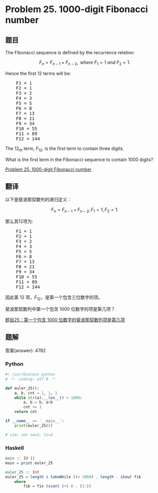 Problem 25. 1000-digit Fibonacci number
==================================

## 题目

The Fibonacci sequence is defined by the recurrence relation:

$$F_n = F_{n-1} + F_{n-2}, \textit{ where } F_1 = 1 \textit{ and } F_2 = 1.$$

Hence the first 12 terms will be:

<pre>
    F1 = 1
    F2 = 1
    F3 = 2
    F4 = 3
    F5 = 5
    F6 = 8
    F7 = 13
    F8 = 21
    F9 = 34
    F10 = 55
    F11 = 89
    F12 = 144
</pre>

The $12_{th}$ term, $F_{12}$, is the first term to contain three digits.

What is the first term in the Fibonacci sequence to contain 1000 digits?

[Problem 25. 1000-digit Fibonacci number](https://projecteuler.net/problem=25 "Problem 25")

## 翻译

以下是斐波那契数列的递归定义：

$$F_n = F_{n-1} + F_{n-2}, F_1 = 1, F_2 = 1.$$

那么其12项为:

<pre>
    F1 = 1
    F2 = 1
    F3 = 2
    F4 = 3
    F5 = 5
    F6 = 8
    F7 = 13
    F8 = 21
    F9 = 34
    F10 = 55
    F11 = 89
    F12 = 144
</pre>

因此第 $12$ 项，$F_{12}$，是第一个包含三位数字的项。

斐波那契数列中第一个包含 $1000$ 位数字的项是第几项？

[题目25：第一个包含 $1000$ 位数字的斐波那契数列项是第几项](http://pe.spiritzhang.com/index.php/2011-05-11-09-44-54/26-251000 "题目25")

## 题解

答案(answer): 4782

### Python

~~~python
#! /usr/bin/env python
# -*- coding: utf-8 -*-

def euler_25():
    a, b, cnt = 1, 1, 1
    while str(a).__len__() < 1000:
        a, b = b, a+b
        cnt += 1
    return cnt

if __name__ == '__main__':
    print(euler_25())

# vim: set sw=4, ts=4
~~~

### Haskell

~~~haskell
main :: IO ()
main = print euler_25

euler_25 :: Int
euler_25 = length $ takeWhile ((< 1000) . length . show) fib
    where
        fib = fix (scanl (+) 0 . (1:))
~~~
